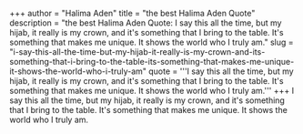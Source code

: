 +++
author = "Halima Aden"
title = "the best Halima Aden Quote"
description = "the best Halima Aden Quote: I say this all the time, but my hijab, it really is my crown, and it's something that I bring to the table. It's something that makes me unique. It shows the world who I truly am."
slug = "i-say-this-all-the-time-but-my-hijab-it-really-is-my-crown-and-its-something-that-i-bring-to-the-table-its-something-that-makes-me-unique-it-shows-the-world-who-i-truly-am"
quote = '''I say this all the time, but my hijab, it really is my crown, and it's something that I bring to the table. It's something that makes me unique. It shows the world who I truly am.'''
+++
I say this all the time, but my hijab, it really is my crown, and it's something that I bring to the table. It's something that makes me unique. It shows the world who I truly am.
